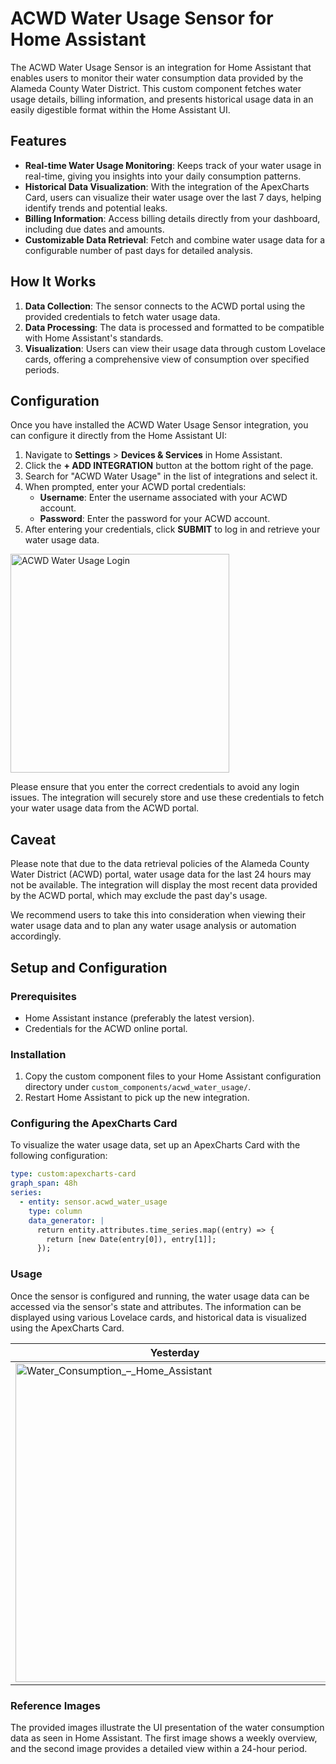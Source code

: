 # ACWD Water Usage Sensor for Home Assistant

The ACWD Water Usage Sensor is an integration for Home Assistant that enables users to monitor their water consumption data provided by the Alameda County Water District. This custom component fetches water usage details, billing information, and presents historical usage data in an easily digestible format within the Home Assistant UI.

## Features

- **Real-time Water Usage Monitoring**: Keeps track of your water usage in real-time, giving you insights into your daily consumption patterns.
- **Historical Data Visualization**: With the integration of the ApexCharts Card, users can visualize their water usage over the last 7 days, helping identify trends and potential leaks.
- **Billing Information**: Access billing details directly from your dashboard, including due dates and amounts.
- **Customizable Data Retrieval**: Fetch and combine water usage data for a configurable number of past days for detailed analysis.

## How It Works

1. **Data Collection**: The sensor connects to the ACWD portal using the provided credentials to fetch water usage data.
2. **Data Processing**: The data is processed and formatted to be compatible with Home Assistant's standards.
3. **Visualization**: Users can view their usage data through custom Lovelace cards, offering a comprehensive view of consumption over specified periods.

## Configuration

Once you have installed the ACWD Water Usage Sensor integration, you can configure it directly from the Home Assistant UI:

1. Navigate to **Settings** > **Devices & Services** in Home Assistant.
2. Click the **+ ADD INTEGRATION** button at the bottom right of the page.
3. Search for "ACWD Water Usage" in the list of integrations and select it.
4. When prompted, enter your ACWD portal credentials:
    - **Username**: Enter the username associated with your ACWD account.
    - **Password**: Enter the password for your ACWD account.
5. After entering your credentials, click **SUBMIT** to log in and retrieve your water usage data.

<img width="350" alt="ACWD Water Usage Login" src="https://github.com/parvez/acwd_water_usage/assets/126749/eb7a691b-0adb-4539-8d08-8005f39b85f2">

Please ensure that you enter the correct credentials to avoid any login issues. The integration will securely store and use these credentials to fetch your water usage data from the ACWD portal.

## Caveat

Please note that due to the data retrieval policies of the Alameda County Water District (ACWD) portal, water usage data for the last 24 hours may not be available. The integration will display the most recent data provided by the ACWD portal, which may exclude the past day's usage.

We recommend users to take this into consideration when viewing their water usage data and to plan any water usage analysis or automation accordingly.

## Setup and Configuration

### Prerequisites

- Home Assistant instance (preferably the latest version).
- Credentials for the ACWD online portal.

### Installation

1. Copy the custom component files to your Home Assistant configuration directory under `custom_components/acwd_water_usage/`.
2. Restart Home Assistant to pick up the new integration.

### Configuring the ApexCharts Card

To visualize the water usage data, set up an ApexCharts Card with the following configuration:

```yaml
type: custom:apexcharts-card
graph_span: 48h
series:
  - entity: sensor.acwd_water_usage
    type: column
    data_generator: |
      return entity.attributes.time_series.map((entry) => {
        return [new Date(entry[0]), entry[1]];
      });
```

### Usage

Once the sensor is configured and running, the water usage data can be accessed via the sensor's state and attributes. The information can be displayed using various Lovelace cards, and historical data is visualized using the ApexCharts Card.

|Yesterday|Last 7 Days|
|--|--|
|<img width="510" alt="Water_Consumption_–_Home_Assistant" src="https://github.com/parvez/acwd_water_usage/assets/126749/e2588f07-4f79-4ccf-b68d-42f42f4ad4d2">|<img width="508" alt="Water_Consumption_–_Home_Assistant-2" src="https://github.com/parvez/acwd_water_usage/assets/126749/3fc884d0-3059-46b5-8b15-c7c6080f99f7">|

### Reference Images

The provided images illustrate the UI presentation of the water consumption data as seen in Home Assistant. The first image shows a weekly overview, and the second image provides a detailed view within a 24-hour period.
